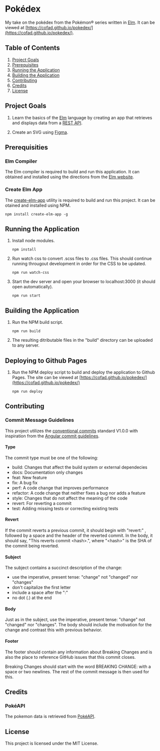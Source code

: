 # Pokédex

My take on the pokédex from the Pokémon® series written in [Elm](https://elm-lang.org). It can be viewed at [https://cofad.github.io/pokedex/](https://cofad.github.io/pokedex/).

## Table of Contents

1. [Project Goals](#project-goals)
1. [Prerequisites](#prerequisites)
1. [Running the Application](#running-the-application)
1. [Building the Application](#building-application)
1. [Contributing](#contributing)
1. [Credits](#credits)
1. [License](#license)

## Project Goals

1. Learn the basics of the [Elm](https://elm-lang.org) language by creating an app that retrieves and displays data from a [REST API](https://restfulapi.net/).

2. Create an SVG using [Figma](https://figma.com).

## Prerequisities

### Elm Compiler

The Elm compiler is required to build and run this application. It can obtained and installed using the directions from the [Elm website](https://guide.elm-lang.org/install/elm.html).

### Create Elm App

The [create-elm-app](https://github.com/halfzebra/create-elm-app) utility is required to build and run this project. It can be otained and installed using NPM.

```console
npm install create-elm-app -g
```

## Running the Application

1. Install node modules.

   ```console
   npm install
   ```

2. Run watch css to convert .scss files to .css files. This should continue running througout development in order for the CSS to be updated.

   ```console
   npm run watch-css
   ```

3. Start the dev server and open your browser to localhost:3000 (it should open automatically).

   ```console
   npm run start
   ```

## Building the Application

1. Run the NPM build script.

   ```console
   npm run build
   ```

2. The resulting ditributable files in the "build" directory can be uploaded to any server.

## Deploying to Github Pages

1. Run the NPM deploy script to build and deploy the application to Github Pages. The site can be viewed at [https://cofad.github.io/pokedex/](https://cofad.github.io/pokedex/)

   ```console
   npm run deploy
   ```

## Contributing

### Commit Message Guidelines

This project utilizes the [conventional commits](https://www.conventionalcommits.org/en/v1.0.0-beta.4/) standard V1.0.0 with inspiration from the [Angular commit guidelines](https://github.com/angular/angular/blob/22b96b9/CONTRIBUTING.md#commit).

#### Type

The commit type must be one of the following:

- build: Changes that affect the build system or external dependecies
- docs: Documentation only changes
- feat: New feature
- fix: A bug fix
- perf: A code change that improves performance
- refactor: A code change that neither fixes a bug nor adds a feature
- style: Changes that do not affect the meaning of the code
- revert: For reverting a commit
- test: Adding missing tests or correcting existing tests

#### Revert

If the commit reverts a previous commit, it should begin with "revert:" , followed by a space and the header of the reverted commit. In the body, it should say, "This reverts commit \<hash\>.", where "\<hash\>" is the SHA of the commit being reverted.

#### Subject

The subject contains a succinct description of the change:

- use the imperative, present tense: "change" not "changed" nor "changes"
- don't capitalize the first letter
- include a space after the ":"
- no dot (.) at the end

#### Body

Just as in the subject, use the imperative, present tense: "change" not "changed" nor "changes". The body should include the motivation for the change and contrast this with previous behavior.

#### Footer

The footer should contain any information about Breaking Changes and is also the place to reference GitHub issues that this commit closes.

Breaking Changes should start with the word BREAKING CHANGE: with a space or two newlines. The rest of the commit message is then used for this.

## Credits

### PokéAPI

The pokemon data is retrieved from [PokéAPI](https://pokeapi.co).

## License

This project is licensed under the MIT License.
